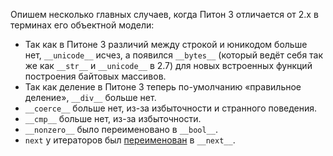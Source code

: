 
Опишем несколько главных случаев, когда Питон 3 отличается от 2.x в терминах его объектной модели:  
  
- Так как в Питоне 3 различий между строкой и юникодом больше нет, `__unicode__` исчез, а появился `__bytes__` (который ведёт себя так же как `__str__` и `__unicode__` в 2.7) для новых встроенных функций построения байтовых массивов.
- Так как деление в Питоне 3 теперь по-умолчанию «правильное деление», `__div__` больше нет.
- `__coerce__` больше нет, из-за избыточности и странного поведения.
- `__cmp__` больше нет, из-за избыточности.
- `__nonzero__` было переименовано в `__bool__`.
- `next` у итераторов был [переименован](http://www.python.org/dev/peps/pep-3114/) в `__next__`.